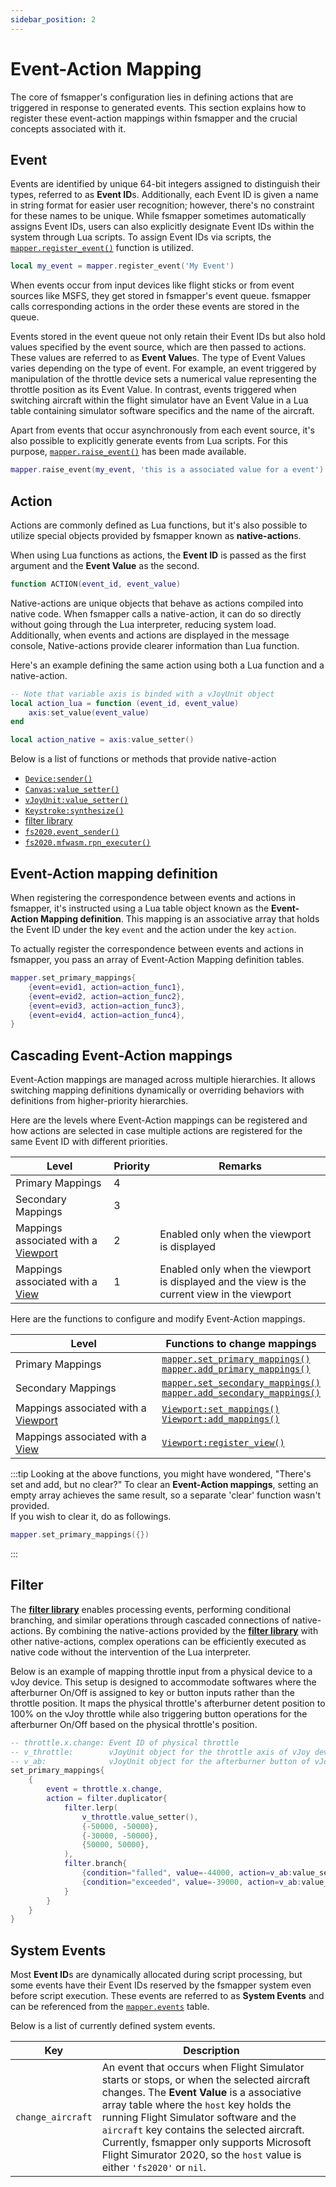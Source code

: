 ```yaml
---
sidebar_position: 2
---
```


# Event-Action Mapping
The core of fsmapper's configuration lies in defining actions that are triggered in response to generated events.
This section explains how to register these event-action mappings within fsmapper and the crucial concepts associated with it.

## Event
Events are identified by unique 64-bit integers assigned to distinguish their types, referred to as **Event ID**s.
Additionally, each Event ID is given a name in string format for easier user recognition; however, there's no constraint for these names to be unique.
While fsmapper sometimes automatically assigns Event IDs, users can also explicitly designate Event IDs within the system through Lua scripts. To assign Event IDs via scripts, the [`mapper.register_event()`](/libs/mapper/mapper_register_event) function is utilized.
```lua
local my_event = mapper.register_event('My Event')
```

When events occur from input devices like flight sticks or from event sources like MSFS, they get stored in fsmapper's event queue.
fsmapper calls corresponding actions in the order these events are stored in the queue.

Events stored in the event queue not only retain their Event IDs but also hold values specified by the event source, which are then passed to actions.
These values are referred to as **Event Value**s.
The type of Event Values varies depending on the type of event. For example, an event triggered by manipulation of the throttle device sets a numerical value representing the throttle position as its Event Value. In contrast, events triggered when switching aircraft within the flight simulator have an Event Value in a Lua table containing simulator software specifics and the name of the aircraft.

Apart from events that occur asynchronously from each event source, it's also possible to explicitly generate events from Lua scripts. For this purpose, [`mapper.raise_event()`](/libs/mapper/mapper_raise_event) has been made available.
```lua
mapper.raise_event(my_event, 'this is a associated value for a event')
```


## Action
Actions are commonly defined as Lua functions, but it's also possible to utilize special objects provided by fsmapper known as **native-action**s.

When using Lua functions as actions, the **Event ID** is passed as the first argument and the **Event Value** as the second.
```lua title="Action Function Definition"
function ACTION(event_id, event_value)
```

Native-actions are unique objects that behave as actions compiled into native code. When fsmapper calls a native-action, it can do so directly without going through the Lua interpreter, reducing system load. Additionally, when events and actions are displayed in the message console, Native-actions provide clearer information than Lua function.

Here's an example defining the same action using both a Lua function and a native-action.
```lua
-- Note that variable axis is binded with a vJoyUnit object
local action_lua = function (event_id, event_value)
    axis:set_value(event_value)
end

local action_native = axis:value_setter()
```

Below is a list of functions or methods that provide native-action
- [`Device:sender()`](/libs/mapper/Device/Device-sender)
- [`Canvas:value_setter()`](/libs/mapper/Canvas/Canvas-value_setter)
- [`vJoyUnit:value_setter()`](/libs/mapper/vJoyUnit/vJoyUnit-value_setter)
- [`Keystroke:synthesize()`](/libs/mapper/Keystroke/Keystroke-synthesizer)
- [filter library](/libs/filter)
- [`fs2020.event_sender()`](/libs/fs2020/fs2020_event_sender)
- [`fs2020.mfwasm.rpn_executer()`](/libs/fs2020/fs2020_mfwasm_rpn_executer)

## Event-Action mapping definition
When registering the correspondence between events and actions in fsmapper, 
it's instructed using a Lua table object known as the **Event-Action Mapping definition**.
This mapping is an associative array that holds the Event ID under the key `event` and the action under the key `action`.

To actually register the correspondence between events and actions in fsmapper, you pass an array of Event-Action Mapping definition tables.
```lua
mapper.set_primary_mappings{
    {event=evid1, action=action_func1},
    {event=evid2, action=action_func2},
    {event=evid3, action=action_func3},
    {event=evid4, action=action_func4},
}
```

## Cascading Event-Action mappings
Event-Action mappings are managed across multiple hierarchies. 
It allows switching mapping definitions dynamically or overriding behaviors with definitions from higher-priority hierarchies.

Here are the levels where Event-Action mappings can be registered and how actions are selected in case multiple actions are registered for the same Event ID with different priorities.

|Level | Priority | Remarks|
|------|----------|--------|
|Primary Mappings|4||
|Secondary Mappings|3||
|Mappings associated with a [Viewport](/guide/virtual_instrument_panel#components-for-virtual-instrument-panel)|2|Enabled only when the viewport is displayed|
|Mappings associated with a [View](/guide/virtual_instrument_panel#components-for-virtual-instrument-panel)|1|Enabled only when the viewport is displayed and the view is the current view in the viewport|

Here are the functions to configure and modify Event-Action mappings.

|Level | Functions to change mappings| 
|------|----------|
|Primary Mappings|[`mapper.set_primary_mappings()`](/libs/mapper/mapper_set_primary_mappings)<br/>[`mapper.add_primary_mappings()`](/libs/mapper/mapper_add_primary_mappings)
|Secondary Mappings|[`mapper.set_secondary_mappings()`](/libs/mapper/mapper_set_secondary_mappings)<br/>[`mapper.add_secondary_mappings()`](/libs/mapper/mapper_add_secondary_mappings)
|Mappings associated with a [Viewport](/guide/virtual_instrument_panel#components-for-virtual-instrument-panel)|[`Viewport:set_mappings()`](/libs/mapper/Viewport/Viewport-set_mappings)<br/>[`Viewport:add_mappings()`](/libs/mapper/Viewport/Viewport-add_mappings)
|Mappings associated with a [View](/guide/virtual_instrument_panel#components-for-virtual-instrument-panel)|[`Viewport:register_view()`](/libs/mapper/Viewport/Viewport-register_view)

:::tip
Looking at the above functions, you might have wondered, "There's set and add, but no clear?" 
To clear an **Event-Action mappings**, setting an empty array achieves the same result, so a separate 'clear' function wasn't provided.<br/>
If you wish to clear it, do as followings.

```lua
mapper.set_primary_mappings({})
```
:::

## Filter
The [**filter library**](http://localhost:3000/fsmapper-docs/libs/filter/) enables processing events, performing conditional branching, and similar operations through cascaded connections of native-actions.
By combining the native-actions provided by the [**filter library**](http://localhost:3000/fsmapper-docs/libs/filter/) with other native-actions, complex operations can be efficiently executed as native code without the intervention of the Lua interpreter.

Below is an example of mapping throttle input from a physical device to a vJoy device. 
This setup is designed to accommodate softwares where the afterburner On/Off is assigned to key or button inputs rather than the throttle position. It maps the physical throttle's afterburner detent position to 100% on the vJoy throttle while also triggering button operations for the afterburner On/Off based on the physical throttle's position.

```lua
-- throttle.x.change: Event ID of physical throttle
-- v_throttle:        vJoyUnit object for the throttle axis of vJoy device
-- v_ab:              vJoyUnit object for the afterburner button of vJoy device
set_primary_mappings{
    {
        event = throttle.x.change,
        action = filter.duplicator{
            filter.lerp(
                v_throttle.value_setter(),
                {-50000, -50000},
                {-30000, -50000},
                {50000, 50000},
            ),
            filter.branch{
                {condition="falled", value=-44000, action=v_ab:value_setter(true)},
                {condition="exceeded", value=-39000, action=v_ab:value_setter(false)}
            }
        }
    }
}
```

## System Events
Most **Event ID**s are dynamically allocated during script processing, but some events have their Event IDs reserved by the fsmapper system even before script execution. 
These events are referred to as **System Events** and can be referenced from the [`mapper.events`](/libs/mapper/mapper_events) table.

Below is a list of currently defined system events.

|Key|Description|
|---|-----------|
|`change_aircraft`|An event that occurs when Flight Simulator starts or stops, or when the selected aircraft changes. The **Event Value** is a associative array table where the `host` key holds the running Flight Simulator software and the `aircraft` key contains the selected aircraft.<br/>Currently, fsmapper only supports Microsoft Flight Simurator 2020, so the `host` value is either `'fs2020'` or `nil`.